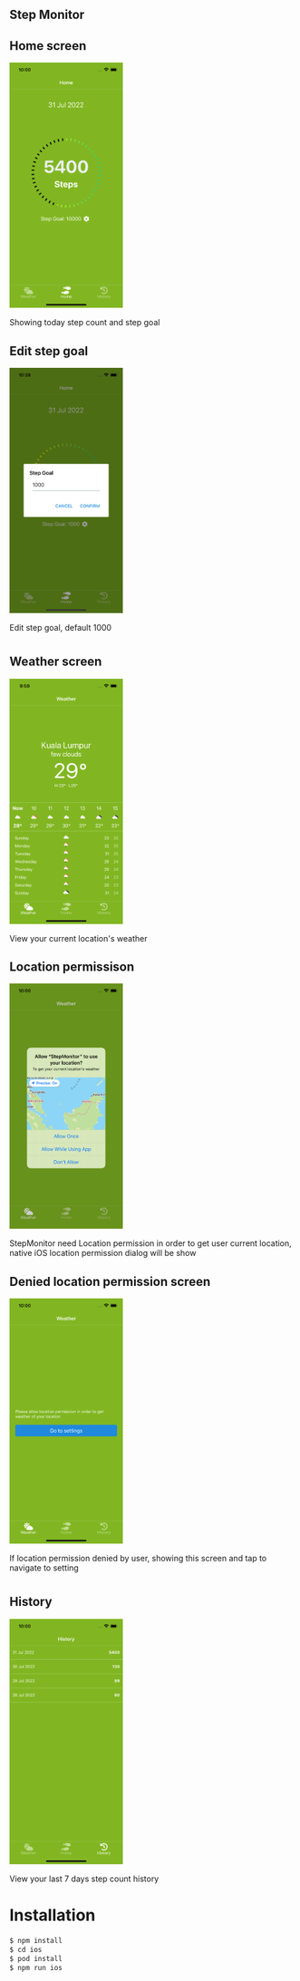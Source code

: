 ## Step Monitor

## Home screen

<img src="_readme/home_screen.png" width="200">
<p>Showing today step count and step goal</p>

## Edit step goal

<img src="_readme/step_goal.png" width="200">
<p>Edit step goal, default 1000</p>

#

## Weather screen

<img src="_readme/weather_screen.png" width="200">
<p>View your current location's weather</p>
 
## Location permissison

<img src="_readme/location_permission.png" width="200">
<p>StepMonitor need Location permission in order to get user current location, native iOS location permission dialog will be show</p>

## Denied location permission screen

<img src="_readme/location_setting.png" width="200">
<p>If location permission denied by user, showing this screen and tap to navigate  to setting</p>

#

## History

<img src="_readme/history_screen.png" width="200">
<p>View your last 7 days step count history</p>

# Installation

```shell
$ npm install
$ cd ios
$ pod install
$ npm run ios
```
